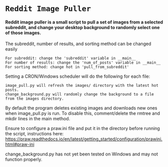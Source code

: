 # `Reddit Image Puller`

#### Reddit image puller is a small script to pull a set of images from a selected subreddit, and change your desktop background to randomly select one of those images.

The subreddit, number of results, and sorting method can be changed easily

    For subreddit: change the 'subreddit' variable in __main__
    For number of results: change the 'num_of_posts' variable in __main__
    For sorting method: change hot in 'pull_from_subreddit'

Setting a CRON/Windows scheduler will do the following for each file:
    
    image_pull.py will refresh the images/ directory with the latest hot posts.
    change_background.py will randomly change the background to a file from the images directory. 

By default the program deletes existing images and downloads new ones when image_pull.py is run. To disable this, comment/delete the rmtree and mkdir lines in the main method.

Ensure to configure a praw.ini file and put it in the directory before running the script, instructions here:
https://praw.readthedocs.io/en/latest/getting_started/configuration/prawini.html#praw-ini

change_background.py has not yet been tested on Windows and may not function properly.
